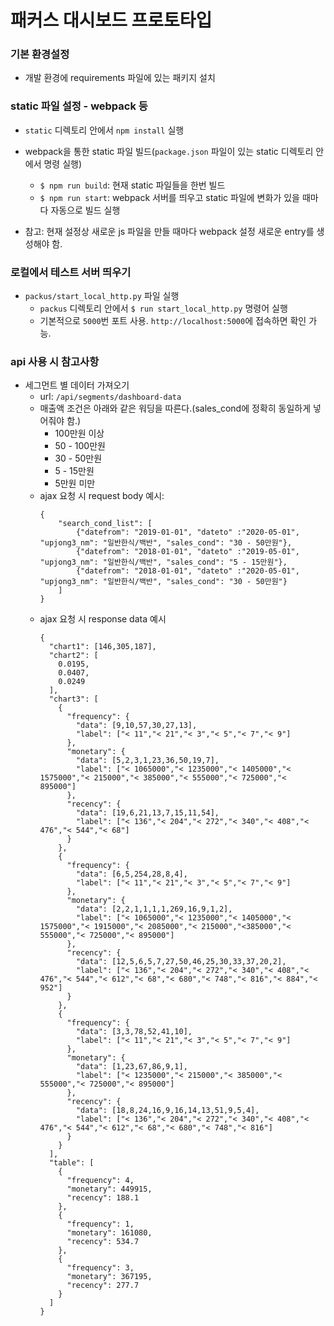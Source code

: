 # 패커스 대시보드 프로토타입

### 기본 환경설정

* 개발 환경에 requirements 파일에 있는 패키지 설치
 
### static 파일 설정 - webpack 등

* `static` 디렉토리 안에서 `npm install` 실행

* webpack을 통한 static 파일 빌드(`package.json` 파일이 있는 static 디렉토리 안에서 명령 실행)
  * `$ npm run build`: 현재 static 파일들을 한번 빌드
  * `$ npm run start`: webpack 서버를 띄우고 static 파일에 변화가 있을 때마다 자동으로 빌드 실행

* 참고: 현재 설정상 새로운 js 파일을 만들 때마다 webpack 설정 새로운 entry를 생성해야 함.

### 로컬에서 테스트 서버 띄우기

* `packus/start_local_http.py` 파일 실행
  * `packus` 디렉토리 안에서 `$ run start_local_http.py` 명령어 실행
  * 기본적으로 `5000`번 포트 사용. `http://localhost:5000`에 접속하면 확인 가능. 

### api 사용 시 참고사항

- 세그먼트 별 데이터 가져오기
  - url: `/api/segments/dashboard-data`
  - 매출액 조건은 아래와 같은 워딩을 따른다.(sales_cond에 정확히 동일하게 넣어줘야 함.)
    - 100만원 이상
    - 50 - 100만원
    - 30 - 50만원
    - 5 - 15만원
    - 5만원 미만
  - ajax 요청 시 request body 예시: 
    ```
    {
        "search_cond_list": [
            {"datefrom": "2019-01-01", "dateto" :"2020-05-01", "upjong3_nm": "일반한식/백반", "sales_cond": "30 - 50만원"},
            {"datefrom": "2018-01-01", "dateto" :"2019-05-01", "upjong3_nm": "일반한식/백반", "sales_cond": "5 - 15만원"},
            {"datefrom": "2018-01-01", "dateto" :"2020-05-01", "upjong3_nm": "일반한식/백반", "sales_cond": "30 - 50만원"}
        ]
    }
    ```
  - ajax 요청 시 response data 예시
    ```
    {
      "chart1": [146,305,187],
      "chart2": [
        0.0195,
        0.0407,
        0.0249
      ],
      "chart3": [
        {
          "frequency": {
            "data": [9,10,57,30,27,13],
            "label": ["< 11","< 21","< 3","< 5","< 7","< 9"]
          },
          "monetary": {
            "data": [5,2,3,1,23,36,50,19,7],
            "label": ["< 1065000","< 1235000","< 1405000","< 1575000","< 215000","< 385000","< 555000","< 725000","< 895000"]
          },
          "recency": {
            "data": [19,6,21,13,7,15,11,54],
            "label": ["< 136","< 204","< 272","< 340","< 408","< 476","< 544","< 68"]
          }
        },
        {
          "frequency": {
            "data": [6,5,254,28,8,4],
            "label": ["< 11","< 21","< 3","< 5","< 7","< 9"]
          },
          "monetary": {
            "data": [2,2,1,1,1,1,269,16,9,1,2],
            "label": ["< 1065000","< 1235000","< 1405000","< 1575000","< 1915000","< 2085000","< 215000","<385000","< 555000","< 725000","< 895000"]
          },
          "recency": {
            "data": [12,5,6,5,7,27,50,46,25,30,33,37,20,2],
            "label": ["< 136","< 204","< 272","< 340","< 408","< 476","< 544","< 612","< 68","< 680","< 748","< 816","< 884","< 952"]
          }
        },
        {
          "frequency": {
            "data": [3,3,78,52,41,10],
            "label": ["< 11","< 21","< 3","< 5","< 7","< 9"]
          },
          "monetary": {
            "data": [1,23,67,86,9,1],
            "label": ["< 1235000","< 215000","< 385000","< 555000","< 725000","< 895000"]
          },
          "recency": {
            "data": [18,8,24,16,9,16,14,13,51,9,5,4],
            "label": ["< 136","< 204","< 272","< 340","< 408","< 476","< 544","< 612","< 68","< 680","< 748","< 816"]
          }
        }
      ],
      "table": [
        {
          "frequency": 4,
          "monetary": 449915,
          "recency": 188.1
        },
        {
          "frequency": 1,
          "monetary": 161080,
          "recency": 534.7
        },
        {
          "frequency": 3,
          "monetary": 367195,
          "recency": 277.7
        }
      ]
    }
    ```
